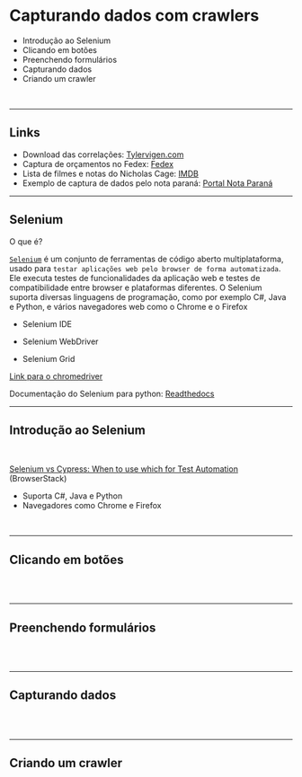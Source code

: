 # Capturando dados com crawlers

- Introdução ao Selenium
- Clicando em botões
- Preenchendo formulários
- Capturando dados
- Criando um crawler

<br>

---

## Links

- Download das correlações: [Tylervigen.com](https://www.tylervigen.com/spurious-correlations)
- Captura de orçamentos no Fedex: [Fedex](https://www.fedex.com/pt-br/home.html)
- Lista de filmes e notas do Nicholas Cage: [IMDB](https://www.imdb.com/name/nm0000115/)
- Exemplo de captura de dados pelo nota paraná: [Portal Nota Paraná](https://github.com/rhuanlima/NotaParana)

---

## Selenium

O que é?

[`Selenium`](https://www.selenium.dev/) é um conjunto de ferramentas de código aberto multiplataforma, usado para `testar aplicações web pelo browser de forma automatizada`. Ele executa testes de funcionalidades da aplicação web e testes de compatibilidade entre browser e plataformas diferentes. O Selenium suporta diversas linguagens de programação, como por exemplo C#, Java e Python, e vários navegadores web como o Chrome e o Firefox

- Selenium IDE

- Selenium WebDriver

- Selenium Grid

[Link para o chromedriver](https://chromedriver.chromium.org/downloads)

Documentação do Selenium para python: [Readthedocs](https://selenium-python.readthedocs.io/)

---

## Introdução ao Selenium
<br>

[Selenium vs Cypress: When to use which for Test Automation](https://www.browserstack.com/guide/cypress-vs-selenium#:~:text=A%20key%20difference%20is%20that,targeted%20at%20a%20broader%20audience.) (BrowserStack)

- Suporta C#, Java e Python
- Navegadores como Chrome e Firefox

<br>

---

## Clicando em botões
<br>


<br>

---

## Preenchendo formulários
<br>


<br>

---

## Capturando dados
<br>


<br>

---

## Criando um crawler
<br>

<br>
